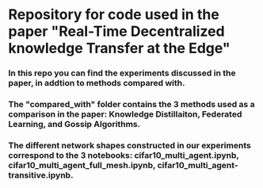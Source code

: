 # Repository for code used in the paper "Real-Time Decentralized knowledge Transfer at the Edge"
### In this repo you can find the experiments discussed in the paper, in addtion to methods compared with.
### The "compared_with" folder contains the 3 methods used as a comparison in the paper: Knowledge Distillaiton, Federated Learning, and Gossip Algorithms.
### The different network shapes constructed in our experiments correspond to the 3 notebooks: cifar10_multi_agent.ipynb, cifar10_multi_agent_full_mesh.ipynb, cifar10_multi_agent-transitive.ipynb.

